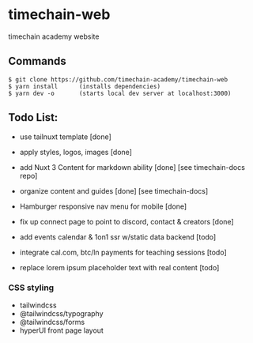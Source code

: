 # timechain-web
timechain academy website

## Commands

```
$ git clone https://github.com/timechain-academy/timechain-web
$ yarn install      (installs dependencies)
$ yarn dev -o       (starts local dev server at localhost:3000)
```


## Todo List: 

- use tailnuxt template [done]
- apply styles, logos, images [done]
- add Nuxt 3 Content for markdown ability [done] [see timechain-docs repo]
- organize content and guides [done] [see timechain-docs]
- Hamburger responsive nav menu for mobile [done]
- fix up connect page to point to discord, contact & creators [done]

- add events calendar & 1on1 ssr w/static data backend [todo]
- integrate cal.com, btc/ln payments for teaching sessions [todo]

- replace lorem ipsum placeholder text with real content [todo]


### CSS styling

- tailwindcss
- @tailwindcss/typography
- @tailwindcss/forms
- hyperUI front page layout
